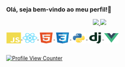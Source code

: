 ### Olá, seja bem-vindo ao meu perfil!👋

<div align="center">
  <a href="#">
  <img height="150em" src="https://github-readme-stats.vercel.app/api?username=ribeirogeek&show_icons=true&theme=tokyonight&include_all_commits=true&count_private=true&hide=stars"/>
  <img height="150em" src="https://github-readme-stats.vercel.app/api/top-langs/?username=ribeirogeek&layout=compact&langs_count=7&theme=tokyonight"/>
  
</div>
            
<div style="display: inline_block"><br>          
  <img align="center" alt="Js" height="30" width="40" src="https://raw.githubusercontent.com/devicons/devicon/master/icons/javascript/javascript-plain.svg">
  <img align="center" alt="React" height="30" width="40" src="https://raw.githubusercontent.com/devicons/devicon/master/icons/react/react-original.svg">
  <img align="center" alt="HTML" height="30" width="40" src="https://raw.githubusercontent.com/devicons/devicon/master/icons/html5/html5-original.svg">
  <img align="center" alt="CSS" height="30" width="40" src="https://raw.githubusercontent.com/devicons/devicon/master/icons/css3/css3-original.svg">
  <img align="center" alt="Python" height="30" width="40" src="https://raw.githubusercontent.com/devicons/devicon/master/icons/python/python-original.svg">   
   <img align="center" alt="Django" height="30" width="40" src="https://raw.githubusercontent.com/devicons/devicon/master/icons/django/django-plain.svg">
   <img align="center" alt="Vue" height="30" width="40" src="https://raw.githubusercontent.com/devicons/devicon/master/icons/vuejs/vuejs-original.svg">
</div>
  
<br> ![Profile View Counter](https://komarev.com/ghpvc/?username=ribeirogeek)
  

<!--
**RibeiroGeek/ribeirogeek** is a ✨ _special_ ✨ repository because its `README.md` (this file) appears on your GitHub profile.

Here are some ideas to get you started:

- 🔭 I’m currently working on ...
- 🌱 I’m currently learning ...
- 👯 I’m looking to collaborate on ...
- 🤔 I’m looking for help with ...
- 💬 Ask me about ...
- 📫 How to reach me: ...
- 😄 Pronouns: ...
- ⚡ Fun fact: ...
-->
